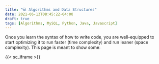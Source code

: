 ```yaml
---
title: "💻 Algorithms and Data Structures"
date: 2021-06-13T08:45:22-04:00
draft: true
tags: [Algorithms, MySQL, Python, Java, Javascript]
---
```


Once you learn the syntax of how to write code, you are well-equipped to start optimizing it to run faster (time complexity) and run leaner (space complexity). This page is meant to show some:

{{< sc_iframe >}}